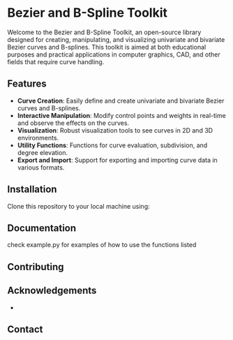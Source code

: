 # Bezier and B-Spline Toolkit

Welcome to the Bezier and B-Spline Toolkit, an open-source library designed for creating, manipulating, and visualizing univariate and bivariate Bezier curves and B-splines. This toolkit is aimed at both educational purposes and practical applications in computer graphics, CAD, and other fields that require curve handling.

## Features

- **Curve Creation**: Easily define and create univariate and bivariate Bezier curves and B-splines.
- **Interactive Manipulation**: Modify control points and weights in real-time and observe the effects on the curves.
- **Visualization**: Robust visualization tools to see curves in 2D and 3D environments.
- **Utility Functions**: Functions for curve evaluation, subdivision, and degree elevation.
- **Export and Import**: Support for exporting and importing curve data in various formats.

## Installation

Clone this repository to your local machine using:

## Documentation
check example.py for examples of how to use the functions listed

## Contributing

## Acknowledgements

- 

## Contact
